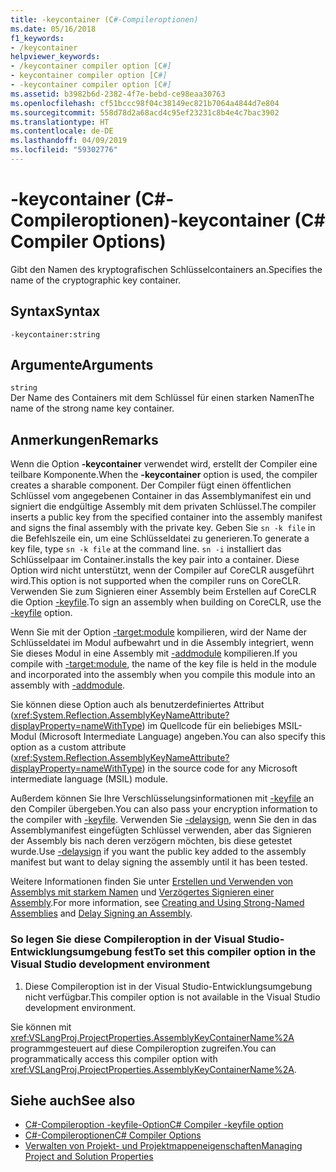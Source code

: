 ```yaml
---
title: -keycontainer (C#-Compileroptionen)
ms.date: 05/16/2018
f1_keywords:
- /keycontainer
helpviewer_keywords:
- /keycontainer compiler option [C#]
- keycontainer compiler option [C#]
- -keycontainer compiler option [C#]
ms.assetid: b3982b6d-2382-4f7e-bebd-ce98eaa30763
ms.openlocfilehash: cf51bccc98f04c38149ec821b7064a4844d7e804
ms.sourcegitcommit: 558d78d2a68acd4c95ef23231c8b4e4c7bac3902
ms.translationtype: HT
ms.contentlocale: de-DE
ms.lasthandoff: 04/09/2019
ms.locfileid: "59302776"
---
```

# <a name="-keycontainer-c-compiler-options"></a><span data-ttu-id="cd3b7-102">-keycontainer (C#-Compileroptionen)</span><span class="sxs-lookup"><span data-stu-id="cd3b7-102">-keycontainer (C# Compiler Options)</span></span>
<span data-ttu-id="cd3b7-103">Gibt den Namen des kryptografischen Schlüsselcontainers an.</span><span class="sxs-lookup"><span data-stu-id="cd3b7-103">Specifies the name of the cryptographic key container.</span></span>  
  
## <a name="syntax"></a><span data-ttu-id="cd3b7-104">Syntax</span><span class="sxs-lookup"><span data-stu-id="cd3b7-104">Syntax</span></span>  
  
```console  
-keycontainer:string  
```  
  
## <a name="arguments"></a><span data-ttu-id="cd3b7-105">Argumente</span><span class="sxs-lookup"><span data-stu-id="cd3b7-105">Arguments</span></span>  
 `string`  
 <span data-ttu-id="cd3b7-106">Der Name des Containers mit dem Schlüssel für einen starken Namen</span><span class="sxs-lookup"><span data-stu-id="cd3b7-106">The name of the strong name key container.</span></span>  
  
## <a name="remarks"></a><span data-ttu-id="cd3b7-107">Anmerkungen</span><span class="sxs-lookup"><span data-stu-id="cd3b7-107">Remarks</span></span>  
 <span data-ttu-id="cd3b7-108">Wenn die Option **-keycontainer** verwendet wird, erstellt der Compiler eine teilbare Komponente.</span><span class="sxs-lookup"><span data-stu-id="cd3b7-108">When the **-keycontainer** option is used, the compiler creates a sharable component.</span></span> <span data-ttu-id="cd3b7-109">Der Compiler fügt einen öffentlichen Schlüssel vom angegebenen Container in das Assemblymanifest ein und signiert die endgültige Assembly mit dem privaten Schlüssel.</span><span class="sxs-lookup"><span data-stu-id="cd3b7-109">The compiler inserts a public key from the specified container into the assembly manifest and signs the final assembly with the private key.</span></span> <span data-ttu-id="cd3b7-110">Geben Sie `sn -k file` in die Befehlszeile ein, um eine Schlüsseldatei zu generieren.</span><span class="sxs-lookup"><span data-stu-id="cd3b7-110">To generate a key file, type `sn -k file` at the command line.</span></span> `sn -i` <span data-ttu-id="cd3b7-111">installiert das Schlüsselpaar im Container.</span><span class="sxs-lookup"><span data-stu-id="cd3b7-111">installs the key pair into a container.</span></span> <span data-ttu-id="cd3b7-112">Diese Option wird nicht unterstützt, wenn der Compiler auf CoreCLR ausgeführt wird.</span><span class="sxs-lookup"><span data-stu-id="cd3b7-112">This option is not supported when the compiler runs on CoreCLR.</span></span> <span data-ttu-id="cd3b7-113">Verwenden Sie zum Signieren einer Assembly beim Erstellen auf CoreCLR die Option [-keyfile](keyfile-compiler-option.md).</span><span class="sxs-lookup"><span data-stu-id="cd3b7-113">To sign an assembly when building on CoreCLR, use the [-keyfile](keyfile-compiler-option.md) option.</span></span>
  
 <span data-ttu-id="cd3b7-114">Wenn Sie mit der Option [-target:module](../../../csharp/language-reference/compiler-options/target-module-compiler-option.md) kompilieren, wird der Name der Schlüsseldatei im Modul aufbewahrt und in die Assembly integriert, wenn Sie dieses Modul in eine Assembly mit [-addmodule](../../../csharp/language-reference/compiler-options/addmodule-compiler-option.md) kompilieren.</span><span class="sxs-lookup"><span data-stu-id="cd3b7-114">If you compile with [-target:module](../../../csharp/language-reference/compiler-options/target-module-compiler-option.md), the name of the key file is held in the module and incorporated into the assembly when you compile this module into an assembly with [-addmodule](../../../csharp/language-reference/compiler-options/addmodule-compiler-option.md).</span></span>  
  
 <span data-ttu-id="cd3b7-115">Sie können diese Option auch als benutzerdefiniertes Attribut (<xref:System.Reflection.AssemblyKeyNameAttribute?displayProperty=nameWithType>) im Quellcode für ein beliebiges MSIL-Modul (Microsoft Intermediate Language) angeben.</span><span class="sxs-lookup"><span data-stu-id="cd3b7-115">You can also specify this option as a custom attribute (<xref:System.Reflection.AssemblyKeyNameAttribute?displayProperty=nameWithType>) in the source code for any Microsoft intermediate language (MSIL) module.</span></span>  
  
 <span data-ttu-id="cd3b7-116">Außerdem können Sie Ihre Verschlüsselungsinformationen mit [-keyfile](../../../csharp/language-reference/compiler-options/keyfile-compiler-option.md) an den Compiler übergeben.</span><span class="sxs-lookup"><span data-stu-id="cd3b7-116">You can also pass your encryption information to the compiler with [-keyfile](../../../csharp/language-reference/compiler-options/keyfile-compiler-option.md).</span></span> <span data-ttu-id="cd3b7-117">Verwenden Sie [-delaysign](../../../csharp/language-reference/compiler-options/delaysign-compiler-option.md), wenn Sie den in das Assemblymanifest eingefügten Schlüssel verwenden, aber das Signieren der Assembly bis nach deren verzögern möchten, bis diese getestet wurde.</span><span class="sxs-lookup"><span data-stu-id="cd3b7-117">Use [-delaysign](../../../csharp/language-reference/compiler-options/delaysign-compiler-option.md) if you want the public key added to the assembly manifest but want to delay signing the assembly until it has been tested.</span></span>  
  
 <span data-ttu-id="cd3b7-118">Weitere Informationen finden Sie unter [Erstellen und Verwenden von Assemblys mit starkem Namen](../../../framework/app-domains/create-and-use-strong-named-assemblies.md) und [Verzögertes Signieren einer Assembly](../../../framework/app-domains/delay-sign-assembly.md).</span><span class="sxs-lookup"><span data-stu-id="cd3b7-118">For more information, see [Creating and Using Strong-Named Assemblies](../../../framework/app-domains/create-and-use-strong-named-assemblies.md) and [Delay Signing an Assembly](../../../framework/app-domains/delay-sign-assembly.md).</span></span>  
  
### <a name="to-set-this-compiler-option-in-the-visual-studio-development-environment"></a><span data-ttu-id="cd3b7-119">So legen Sie diese Compileroption in der Visual Studio-Entwicklungsumgebung fest</span><span class="sxs-lookup"><span data-stu-id="cd3b7-119">To set this compiler option in the Visual Studio development environment</span></span>  
  
1. <span data-ttu-id="cd3b7-120">Diese Compileroption ist in der Visual Studio-Entwicklungsumgebung nicht verfügbar.</span><span class="sxs-lookup"><span data-stu-id="cd3b7-120">This compiler option is not available in the Visual Studio development environment.</span></span>  
  
 <span data-ttu-id="cd3b7-121">Sie können mit <xref:VSLangProj.ProjectProperties.AssemblyKeyContainerName%2A> programmgesteuert auf diese Compileroption zugreifen.</span><span class="sxs-lookup"><span data-stu-id="cd3b7-121">You can programmatically access this compiler option with <xref:VSLangProj.ProjectProperties.AssemblyKeyContainerName%2A>.</span></span>  
  
## <a name="see-also"></a><span data-ttu-id="cd3b7-122">Siehe auch</span><span class="sxs-lookup"><span data-stu-id="cd3b7-122">See also</span></span>

- [<span data-ttu-id="cd3b7-123">C#-Compileroption -keyfile-Option</span><span class="sxs-lookup"><span data-stu-id="cd3b7-123">C# Compiler -keyfile option</span></span>](keyfile-compiler-option.md)
- [<span data-ttu-id="cd3b7-124">C#-Compileroptionen</span><span class="sxs-lookup"><span data-stu-id="cd3b7-124">C# Compiler Options</span></span>](index.md)
- [<span data-ttu-id="cd3b7-125">Verwalten von Projekt- und Projektmappeneigenschaften</span><span class="sxs-lookup"><span data-stu-id="cd3b7-125">Managing Project and Solution Properties</span></span>](/visualstudio/ide/managing-project-and-solution-properties)
